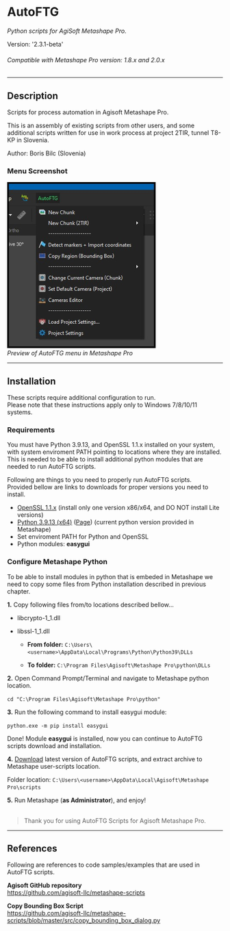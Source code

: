 # AutoFTG

*Python scripts for AgiSoft Metashape Pro.* 

Version: '2.3.1-beta'

###### Compatible with Metashape Pro version: 1.8.x and 2.0.x

---

## Description

Scripts for process automation in Agisoft Metashape Pro.

This is an assembly of existing scripts from other users, and some additional scripts written for use in work process at project 2TIR, tunnel T8-KP in Slovenia.


Author: Boris Bilc (Slovenia)


### Menu Screenshot

![Menu Screenshot](menu_preview.jpg "Preview of AutoFTG menu in Metashape Pro")<br>
*Preview of AutoFTG menu in Metashape Pro*<br>

---

## Installation

These scripts require additional configuration to run.<br>
Please note that these instructions apply only to Windows 7/8/10/11 systems.

### Requirements

You must have Python 3.9.13, and OpenSSL 1.1.x installed on your system, with system enviroment PATH pointing to locations where they are installed. This is needed to be able to install additional python modules that are needed to run AutoFTG scripts.

Following are things to you need to properly run AutoFTG scripts.<br>
Provided bellow are links to downloads for proper versions you need to install.

- [OpenSSL 1.1.x](https://slproweb.com/products/Win32OpenSSL.html) (install only one version x86/x64, and DO NOT install Lite versions)
- [Python 3.9.13 (x64)](https://www.python.org/ftp/python/3.9.13/python-3.9.13-amd64.exe) ([Page](https://www.python.org/downloads/release/python-3913/)) (current python version provided in Metashape)
- Set enviroment PATH for Python and OpenSSL
- Python modules: **easygui**

### Configure Metashape Python

To be able to install modules in python that is embeded in Metashape we need to copy some files from Python installation described in previous chapter.

**1.** Copy following files from/to locations described bellow...

- libcrypto-1_1.dll
- libssl-1_1.dll

  - **From folder:** `C:\Users\<username>\AppData\Local\Programs\Python\Python39\DLLs`

  - **To folder:** `C:\Program Files\Agisoft\Metashape Pro\python\DLLs`

**2.** Open Command Prompt/Terminal and navigate to Metashape python location.

`cd "C:\Program Files\Agisoft\Metashape Pro\python"`

**3.** Run the following command to install easygui module:

`python.exe -m pip install easygui`

Done! Module **easygui** is installed, now you can continue to AutoFTG scripts download and installation.

**4.** [Download](https://github.com/bilkos/AutoFTG-Scripts_Metashape-Pro/releases) latest version of AutoFTG scripts, and extract archive to Metashape user-scripts location.

Folder location: `C:\Users\<username>\AppData\Local\Agisoft\Metashape Pro\scripts`

**5.** Run Metashape (**as Administrator**), and enjoy!
<br><br>

> Thank you for using AutoFTG Scripts for Agisoft Metashape Pro.

---

## References

Following are references to code samples/examples that are used in AutoFTG scripts.

**Agisoft GitHub repository**<br>
https://github.com/agisoft-llc/metashape-scripts

**Copy Bounding Box Script**<br>
https://github.com/agisoft-llc/metashape-scripts/blob/master/src/copy_bounding_box_dialog.py

